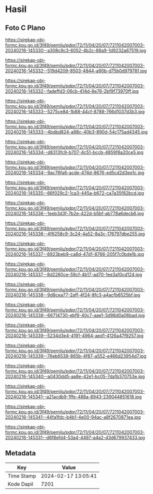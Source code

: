 # Hasil

## Foto C Plano

https://sirekap-obj-formc.kpu.go.id/3f49/pemilu/pdpr/72/11/04/20/07/7211042007003-20240216-145330--a308c9c3-6052-4b2c-88a9-1d9232a67519.jpg

https://sirekap-obj-formc.kpu.go.id/3f49/pemilu/pdpr/72/11/04/20/07/7211042007003-20240216-145332--519d4209-8503-4844-a90b-d75b0d979781.jpg

https://sirekap-obj-formc.kpu.go.id/3f49/pemilu/pdpr/72/11/04/20/07/7211042007003-20240216-145332--fadeffd3-06cb-414d-8e76-2bf9f73970ff.jpg

https://sirekap-obj-formc.kpu.go.id/3f49/pemilu/pdpr/72/11/04/20/07/7211042007003-20240216-145333--5275ce84-1b88-44cf-8788-766d1037d3b3.jpg

https://sirekap-obj-formc.kpu.go.id/3f49/pemilu/pdpr/72/11/04/20/07/7211042007003-20240216-145333--4bdbd824-a98c-40b3-890d-54c175ad4345.jpg

https://sirekap-obj-formc.kpu.go.id/3f49/pemilu/pdpr/72/11/04/20/07/7211042007003-20240216-145334--d8313fc9-b707-4c51-bccb-4859f8a20ce5.jpg

https://sirekap-obj-formc.kpu.go.id/3f49/pemilu/pdpr/72/11/04/20/07/7211042007003-20240216-145334--9ac76fa6-acde-474d-8676-ed5cd2d3ee1c.jpg

https://sirekap-obj-formc.kpu.go.id/3f49/pemilu/pdpr/72/11/04/20/07/7211042007003-20240216-145335--66f029c2-1ca3-445a-b672-ca7a35f82bcd.jpg

https://sirekap-obj-formc.kpu.go.id/3f49/pemilu/pdpr/72/11/04/20/07/7211042007003-20240216-145336--1eeb3d3f-7b2e-422d-b5bf-ab778a6decb6.jpg

https://sirekap-obj-formc.kpu.go.id/3f49/pemilu/pdpr/72/11/04/20/07/7211042007003-20240216-145336--4f6258c9-3c24-4a52-8a3c-176797dbe255.jpg

https://sirekap-obj-formc.kpu.go.id/3f49/pemilu/pdpr/72/11/04/20/07/7211042007003-20240216-145337--8923beb9-ca8d-47d1-8766-205f7c0bde1b.jpg

https://sirekap-obj-formc.kpu.go.id/3f49/pemilu/pdpr/72/11/04/20/07/7211042007003-20240216-145337--8d2260ce-59cf-4b17-ad70-1ee3a10cd124.jpg

https://sirekap-obj-formc.kpu.go.id/3f49/pemilu/pdpr/72/11/04/20/07/7211042007003-20240216-145338--9d8cea77-2aff-4f24-8fc3-a4acfb6525bf.jpg

https://sirekap-obj-formc.kpu.go.id/3f49/pemilu/pdpr/72/11/04/20/07/7211042007003-20240216-145338--66714730-ebf9-40c7-aae1-3d98d0a06bad.jpg

https://sirekap-obj-formc.kpu.go.id/3f49/pemilu/pdpr/72/11/04/20/07/7211042007003-20240216-145339--5234d3e4-4191-4964-aed1-4126a47f9257.jpg

https://sirekap-obj-formc.kpu.go.id/3f49/pemilu/pdpr/72/11/04/20/07/7211042007003-20240216-145339--76eb6538-865b-4f87-a552-e466d23954d7.jpg

https://sirekap-obj-formc.kpu.go.id/3f49/pemilu/pdpr/72/11/04/20/07/7211042007003-20240216-145340--a0430dd5-aa8e-42e1-bc05-7da1b370753e.jpg

https://sirekap-obj-formc.kpu.go.id/3f49/pemilu/pdpr/72/11/04/20/07/7211042007003-20240216-145341--a21acdb9-1ffe-488a-8943-239044851618.jpg

https://sirekap-obj-formc.kpu.go.id/3f49/pemilu/pdpr/72/11/04/20/07/7211042007003-20240216-145341--44fa1fdc-b4b1-4e00-94ac-a8f2670871ea.jpg

https://sirekap-obj-formc.kpu.go.id/3f49/pemilu/pdpr/72/11/04/20/07/7211042007003-20240216-145331--d6f8efd4-53a4-4497-a4a2-d3d679937433.jpg


## Metadata

| Key        | Value               |
| ---------- | ------------------- |
| Time Stamp | 2024-02-17 13:05:41 |
| Kode Dapil | 7201                |



